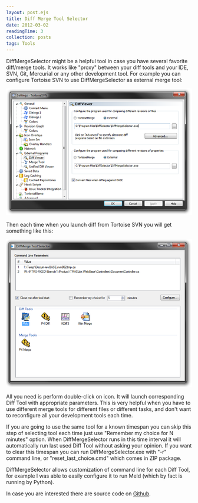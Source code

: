 ```yaml
---
layout: post.ejs
title: Diff Merge Tool Selector
date: 2012-03-02
readingTime: 3
collection: posts
tags: Tools
---
```

DiffMergeSelector might be a helpful tool in case you have several favorite diff/merge tools. It works like "proxy" between your diff tools and your IDE, SVN, Git, Mercurial or any other development tool.<!--cut-->
For example you can configure Tortoise SVN to use DiffMergeSelector as external merge tool:

![](svn-settings.png)

Then each time when you launch diff from Tortoise SVN you will get something like this:

![](main_2.png)

All you need is perform double-click on icon. It will launch corresponding Diff Tool with appropriate parameters. This is very helpful when you have to use different merge tools for different files or different tasks, and don't want to reconfigure all your development tools each time.

If you are going to use the same tool for a known timespan you can skip this step of selecting tool each time just use "Remember my choice for N minutes" option. When DiffMergeSelector runs in this time interval it will automatically run last used Diff Tool without asking your opinion. If you want to clear this timespan you can run DiffMergeSelector.exe with "-r" command line, or "reset_last_choice.cmd" which comes in ZIP package.

DiffMergeSelector allows customization of command line for each Diff Tool, for example I was able to easily configure it to run Meld (which by fact is running by Python).

In case you are interested there are source code on [Github](https://github.com/megaboich/DiffMerge-Tool-Selector).